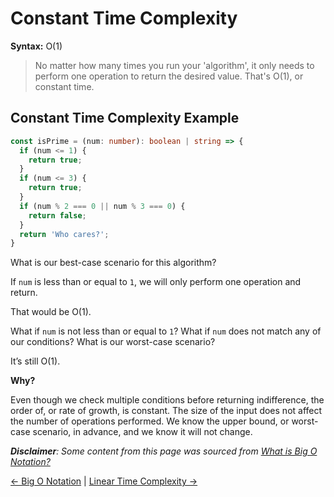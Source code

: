 # Constant Time Complexity

**Syntax:** O(1)

> No matter how many times you run your 'algorithm', it only needs to perform one operation to return the desired value. That's O(1), or constant time.

## Constant Time Complexity Example

```typescript
const isPrime = (num: number): boolean | string => {
  if (num <= 1) {
    return true;
  }
  if (num <= 3) {
    return true;
  }
  if (num % 2 === 0 || num % 3 === 0) {
    return false;
  }
  return 'Who cares?';
}
```

What is our best-case scenario for this algorithm?

If `num` is less than or equal to `1`, we will only perform one operation and return.

That would be O(1).

What if `num` is not less than or equal to `1`? What if `num` does not match any of our conditions? What is our worst-case scenario?

It’s still O(1).

**Why?**

Even though we check multiple conditions before returning indifference, the order of, or rate of growth, is constant. The size of the input does not affect the number of operations performed. We know the upper bound, or worst-case scenario, in advance, and we know it will not change.

_**Disclaimer**: Some content from this page was sourced from [What is Big O Notation?](https://jarednielsen.com/big-o-notation/)_

<a href="../README.md)"><- Big O Notation</a> | 
<a href="./constant-time-complexity/README.md#linear-time-complexity">Linear Time Complexity -></a>
